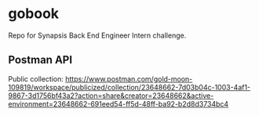 # gobook
Repo for Synapsis Back End Engineer Intern challenge.

## Postman API
Public collection:
https://www.postman.com/gold-moon-109819/workspace/publicized/collection/23648662-7d03b04c-1003-4af1-9867-3d1756bf43a2?action=share&creator=23648662&active-environment=23648662-691eed54-ff5d-48ff-ba92-b2d8d3734bc4
